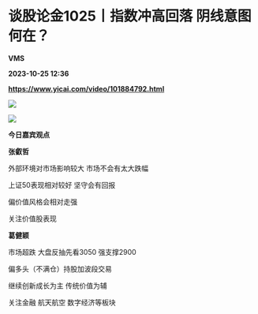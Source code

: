 # 谈股论金1025丨指数冲高回落 阴线意图何在？
**VMS**

**2023-10-25 12:36**

**https://www.yicai.com/video/101884792.html**

![](http://imgcdn.yicai.com/vms-new/2023/10/7a6e55c3-5361-485d-a40d-803d4c5449cb.jpg) 

![](https://imgcdn.yicai.com/uppics/images/2023/10/16d56a39f9a32b1adafa9ef49b5f1d3f.jpg)

**今日嘉宾观点**

**张叡哲**

外部环境对市场影响较大 市场不会有太大跌幅

上证50表现相对较好 坚守会有回报

偏价值风格会相对走强

关注价值股表现

**葛健颖**

市场超跌 大盘反抽先看3050 强支撑2900

偏多头（不满仓）持股加波段交易

继续创新成长为主 传统价值为辅

关注金融 航天航空 数字经济等板块